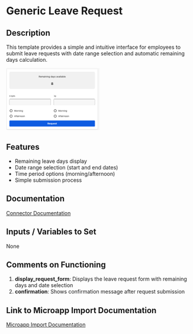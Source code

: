 # Generic Leave Request

## Description
This template provides a simple and intuitive interface for employees to submit leave requests with date range selection and automatic remaining days calculation.

<img src="[Generic]%20Leave%20request.png" width="50%"></img>

## Features
- Remaining leave days display
- Date range selection (start and end dates)
- Time period options (morning/afternoon)
- Simple submission process

## Documentation
[Connector Documentation](https://docs.lumapps.com/docs/admin-l4430581765424978extensions)

## Inputs / Variables to Set
None

## Comments on Functioning
1. **display_request_form**: Displays the leave request form with remaining days and date selection
2. **confirmation**: Shows confirmation message after request submission

## Link to Microapp Import Documentation
[Microapp Import Documentation](https://docs.lumapps.com/docs/ls/content/6236515079535869/devportal-l48909819228353757)
